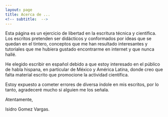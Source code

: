 ```yaml
---
layout: page
title: Acerca de ...
<!-- subtitle:  -->
---
```


Esta página es un ejercicio de
libertad en la escritura técnica y
científica. Los escritos pretenden ser didácticos y conformados por 
ideas que se quedan en el tintero, conceptos que me han resultado 
interesantes y tutoriales que me hubiera gustado encontrarme en internet
y que nunca hallé.

He elegido escribir en español debido a que estoy interesado
en el público de habla hispana, en particular de México y 
América Latina, 
donde creo que falta material escrito que promocione la 
actividad científica.

Estoy expuesto a cometer errores de diversa índole
en mis escritos, por lo tanto, agradeceré mucho si alguien 
me los señala. 

Atentamente, 

Isidro Gomez Vargas.

